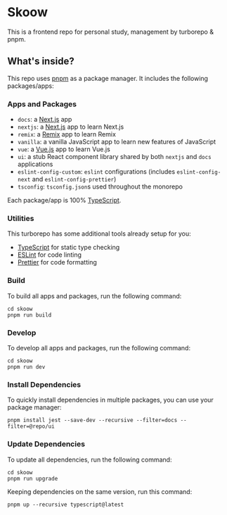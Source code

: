 # Skoow

This is a frontend repo for personal study, management by turborepo & pnpm.

## What's inside?

This repo uses [pnpm](https://pnpm.io) as a package manager. It includes the following packages/apps:

### Apps and Packages

- `docs`: a [Next.js](https://nextjs.org/) app
- `nextjs`: a [Next.js](https://nextjs.org/) app to learn Next.js
- `remix`: a [Remix](https://remix.run/) app to learn Remix
- `vanilla`: a vanilla JavaScript app to learn new features of JavaScript
- `vue`: a [Vue.js](https://vuejs.org/) app to learn Vue.js
- `ui`: a stub React component library shared by both `nextjs` and `docs` applications
- `eslint-config-custom`: `eslint` configurations (includes `eslint-config-next` and `eslint-config-prettier`)
- `tsconfig`: `tsconfig.json`s used throughout the monorepo

Each package/app is 100% [TypeScript](https://www.typescriptlang.org/).

### Utilities

This turborepo has some additional tools already setup for you:

- [TypeScript](https://www.typescriptlang.org/) for static type checking
- [ESLint](https://eslint.org/) for code linting
- [Prettier](https://prettier.io) for code formatting

### Build

To build all apps and packages, run the following command:

```
cd skoow
pnpm run build
```

### Develop

To develop all apps and packages, run the following command:

```
cd skoow
pnpm run dev
```

### Install Dependencies

To quickly install dependencies in multiple packages, you can use your package manager:

```
pnpm install jest --save-dev --recursive --filter=docs --filter=@repo/ui
```

### Update Dependencies

To update all dependencies, run the following command:

```
cd skoow
pnpm run upgrade
```

Keeping dependencies on the same version, run this command:

```
pnpm up --recursive typescript@latest
```